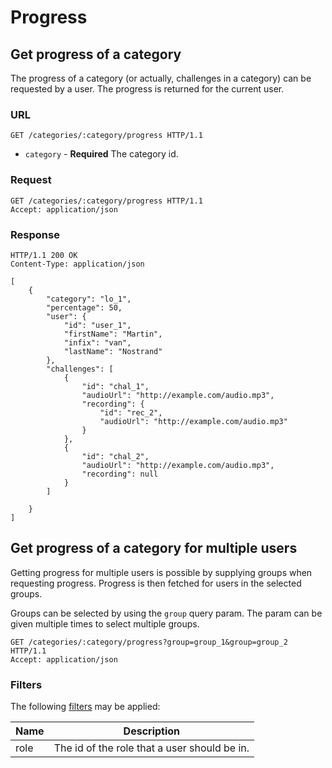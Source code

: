 # Progress

## Get progress of a category

The progress of a category (or actually, challenges in a category) can be
requested by a user. The progress is returned for the current user.

### URL

```http
GET /categories/:category/progress HTTP/1.1
```

* `category` - **Required** The category id.

### Request

```http
GET /categories/:category/progress HTTP/1.1
Accept: application/json
```

### Response

```http
HTTP/1.1 200 OK
Content-Type: application/json

[
    {
        "category": "lo_1",
        "percentage": 50,
        "user": {
            "id": "user_1",
            "firstName": "Martin",
            "infix": "van",
            "lastName": "Nostrand"
        },
        "challenges": [
            {
                "id": "chal_1",
                "audioUrl": "http://example.com/audio.mp3",
                "recording": {
                    "id": "rec_2",
                    "audioUrl": "http://example.com/audio.mp3"
                }
            },
            {
                "id": "chal_2",
                "audioUrl": "http://example.com/audio.mp3",
                "recording": null
            }
        ]

    }
]
```


## Get progress of a category for multiple users

Getting progress for multiple users is possible by supplying groups when
requesting progress. Progress is then fetched for users in the selected groups.

Groups can be selected by using the `group` query param. The param can be given
multiple times to select multiple groups.

```http
GET /categories/:category/progress?group=group_1&group=group_2 HTTP/1.1
Accept: application/json
```

### Filters

The following [filters](filters.md) may be applied:

Name  | Description
------|------------
role  | The id of the role that a user should be in.
